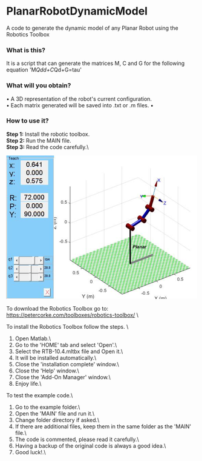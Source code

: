 # PlanarRobotDynamicModel
A code to generate the dynamic model of any Planar Robot using the Robotics Toolbox

### **What is this?**
It is a script that can generate the matrices M, C and G for the following equation 'M*Qdd+C*Qd+G=tau'
### **What will you obtain?**
• A 3D representation of the robot's current configuration.\
• Each matrix generated will be saved into .txt or .m files.
• 
### **How to use it?**
**Step 1:** Install the robotic toolbox.\
**Step 2:** Run the MAIN file.\
**Step 3:** Read the code carefully.\

![grab-landing-page](https://github.com/BedollaDavid/PlanarRobotDynamicModel/blob/main/planar.jpg)


To download the Robotics Toolbox go to:\
https://petercorke.com/toolboxes/robotics-toolbox/ \

To install the Robotics Toolbox follow the steps. \
1. Open Matlab.\
2. Go to the 'HOME' tab and select 'Open'.\
3. Select the RTB-10.4.mltbx file and Open it.\
4. It will be installed automatically.\
5. Close the 'installation complete' window.\
6. Close the 'Help' window.\
7. Close the 'Add-On Manager' window.\
8. Enjoy life.\

To test the example code.\
1. Go to the example folder.\
2. Open the 'MAIN' file and run it.\
3. Change folder directory if asked.\
4. If there are additional files, keep them in the same folder as the 'MAIN' file.\
5. The code is commented, please read it carefully.\
6. Having a backup of the original code is always a good idea.\
7. Good luck!.\
